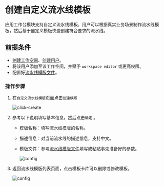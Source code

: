# 创建自定义流水线模板

应用工作台模块支持自定义流水线模板，用户可以根据真实业务场景制作流水线模板，然后基于自定义模板快速创建符合要求的流水线。

## 前提条件

- [创建工作空间](../../../../ghippo/user-guide/workspace/workspace.md)、[创建用户](../../../../ghippo/user-guide/access-control/user.md)。
- 将该用户添加至该工作空间，并赋予 `workspace editor` 或更高权限。
- 配置好[流水线模版文件](info.md)。

### 操作步骤

1. 在`自定义流水线模版`页面点击`创建模版`

    ![click-create](https://docs.daocloud.io/daocloud-docs-images/docs/amamba/images/template04.png)

2. 参考以下说明填写基本信息，然后点击`确定` 。

    - 模版名称：填写流水线模版的名称。
    - 描述信息：对当前流水线的描述信息，支持中文。
    - 模版文件：参考[流水线模版文件](info.md)填写或粘贴事先准备好的参数。

        ![config](https://docs.daocloud.io/daocloud-docs-images/docs/amamba/images/template05.png)

3. 返回流水线模版列表页面，点击模板卡片可以删除或修改模板。

    ![config](https://docs.daocloud.io/daocloud-docs-images/docs/amamba/images/template06.png)